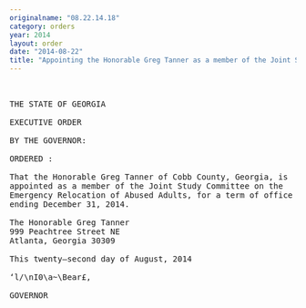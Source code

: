 ```yaml
---
originalname: "08.22.14.18"
category: orders
year: 2014
layout: order
date: "2014-08-22"
title: "Appointing the Honorable Greg Tanner as a member of the Joint Study Committee on the Emergency Relocation of Abused Adults"
---
```

<pre>
 

THE STATE OF GEORGIA

EXECUTIVE ORDER

BY THE GOVERNOR:

ORDERED :

That the Honorable Greg Tanner of Cobb County, Georgia, is
appointed as a member of the Joint Study Committee on the
Emergency Relocation of Abused Adults, for a term of office
ending December 31, 2014.

The Honorable Greg Tanner
999 Peachtree Street NE
Atlanta, Georgia 30309

This twenty—second day of August, 2014

‘l/\nI0\a~\Bear£,

GOVERNOR

</pre>
